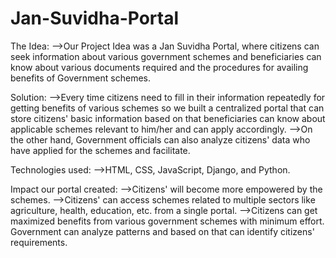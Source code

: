 # Jan-Suvidha-Portal
The Idea:
-->Our Project Idea was a Jan Suvidha Portal, where citizens can seek information about various government schemes and beneficiaries can know about various documents required and the procedures for availing benefits of Government schemes.

Solution:
-->Every time citizens need to fill in their information repeatedly for getting benefits of various schemes so we built a centralized portal that can store citizens' basic information based on that beneficiaries can know about applicable schemes relevant to him/her and can apply accordingly.
-->On the other hand, Government officials can also analyze citizens' data who have applied for the schemes and facilitate.

Technologies used:
-->HTML, CSS, JavaScript, Django, and Python.

Impact our portal created:
-->Citizens' will become more empowered by the schemes.
-->Citizens' can access schemes related to multiple sectors like agriculture, health, education, etc. from a single portal.
-->Citizens can get maximized benefits from various government schemes with minimum effort. Government can analyze patterns and based on that can identify citizens' requirements.
